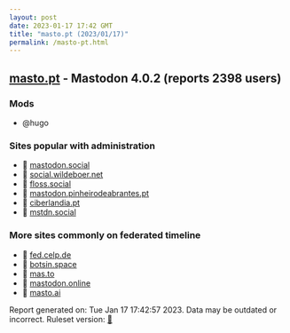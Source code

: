 ```yaml
---
layout: post
date: 2023-01-17 17:42 GMT
title: "masto.pt (2023/01/17)"
permalink: /masto-pt.html
---
```


## [masto.pt](https://masto.pt) - Mastodon 4.0.2 (reports 2398 users)

### Mods
 * @hugo

### Sites popular with administration

* 🐘 [mastodon.social](/mastodon-social.html)
* 🐘 [social.wildeboer.net](/social-wildeboer-net.html)
* 🐘 [floss.social](/floss-social.html)
* 🐘 [mastodon.pinheirodeabrantes.pt](/mastodon-pinheirodeabrantes-pt.html)
* 🐘 [ciberlandia.pt](/ciberlandia-pt.html)
* 🐘 [mstdn.social](/mstdn-social.html)

### More sites commonly on federated timeline

* 🐘 [fed.celp.de](/fed-celp-de.html)
* 🐘 [botsin.space](/botsin-space.html)
* 🐘 [mas.to](/mas-to.html)
* 🐘 [mastodon.online](/mastodon-online.html)
* 🐘 [masto.ai](/masto-ai.html)

Report generated on: Tue Jan 17 17:42:57 2023. Data may be outdated or incorrect.
Ruleset version: [🧁](/version-cupcake)
